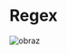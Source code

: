 # Regex

![obraz](https://user-images.githubusercontent.com/72911883/218260515-89b17031-3729-4e97-82ca-e0319c433305.png)
